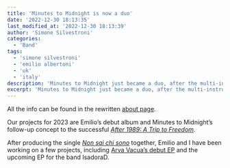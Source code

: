 ```yaml
---
title: 'Minutes to Midnight is now a duo'
date: '2022-12-30 18:13:35'
last_modified_at: '2022-12-30 18:13:39'
author: 'Simone Silvestroni'
categories:
  - 'Band'
tags:
  - 'simone silvestroni'
  - 'emilio albertoni'
  - 'uk'
  - 'italy'
description: 'Minutes to Midnight just became a duo, after the multi-instrumentalist and producer Emilio Albertoni and I joined forces.'
excerpt: 'Minutes to Midnight just became a duo, after the multi-instrumentalist and producer Emilio Albertoni and I joined forces.'
---
```

All the info can be found in the rewritten [about page](/about/).

Our projects for 2023 are Emilio’s debut album and Minutes to Midnight’s follow-up concept to the successful [*After 1989: A Trip to Freedom*](/work/music/after-1989/).

After producing the single [*Non sai chi sono*](/work/music/non-sai-chi-sono/) together, Emilio and I have been working on a few projects, including [Arva Vacua’s debut EP](/blog/arva-vacua-debut-ep/) and the upcoming EP for the band IsadoraD.